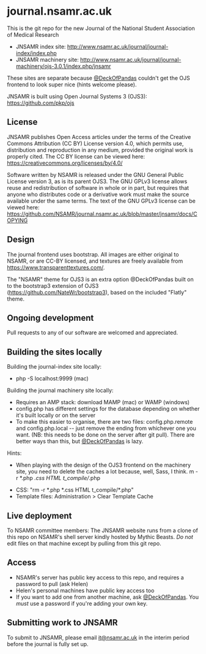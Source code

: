# journal.nsamr.ac.uk
This is the git repo for the new Journal of the National Student Association of Medical Research
* JNSAMR index site: http://www.nsamr.ac.uk/journal/journal-index/index.php
* JNSAMR machinery site: http://www.nsamr.ac.uk/journal/journal-machinery/ojs-3.0.1/index.php/jnsamr

These sites are separate because [@DeckOfPandas](https://github.com/DeckOfPandas) couldn't get the OJS frontend to look super nice (hints welcome please).

JNSAMR is built using Open Journal Systems 3 (OJS3): https://github.com/pkp/ojs

## License
JNSAMR publishes Open Access articles under the terms of the Creative Commons Attribution (CC BY) License version 4.0, which permits use, distribution and reproduction in any medium, provided the original work is properly cited. The CC BY license can be viewed here: https://creativecommons.org/licenses/by/4.0/

Software written by NSAMR is released under the GNU General Public License version 3, as is its parent OJS3. The GNU GPLv3 license allows reuse and redistribution of software in whole or in part, but requires that anyone who distributes code or a derivative work must make the source available under the same terms. The text of the GNU GPLv3 license can be viewed here: https://github.com/NSAMR/journal.nsamr.ac.uk/blob/master/jnsamr/docs/COPYING

## Design
The journal frontend uses bootstrap. All images are either original to NSAMR, or are CC-BY licensed, and textures are freely available from https://www.transparenttextures.com/.

The "NSAMR" theme for OJS3 is an extra option @DeckOfPandas built on to the bootstrap3 extension of OJS3 (https://github.com/NateWr/bootstrap3), based on the included "Flatly" theme.

## Ongoing development
Pull requests to any of our software are welcomed and appreciated.

## Building the sites locally
Building the journal-index site locally:
* php -S localhost:9999 (mac)

Building the journal machinery site locally:
* Requires an AMP stack: download MAMP (mac) or WAMP (windows)
* config.php has different settings for the database depending on whether it's built locally or on the server
* To make this easier to organise, there are two files: config.php.remote and config.php.local -- just remove the ending from whichever one you want. (NB: this needs to be done on the server after git pull). There are better ways than this, but [@DeckOfPandas](https://github.com/DeckOfPandas) is lazy.

Hints:
* When playing with the design of the OJS3 frontend on the machinery site, you need to delete the caches a lot because, well, Sass, I think.
m -r *.php *.css HTML t_compile/*.php
 - CSS: "rm -r \*.php \*.css HTML t_compile/\*.php"
 - Template files: Administration > Clear Template Cache
 
## Live deployment
To NSAMR committee members: The JNSAMR website runs from a clone of this repo on NSAMR's shell server kindly hosted by Mythic Beasts. *Do not* edit files on that machine except by pulling from this git repo.

## Access
* NSAMR's server has public key access to this repo, and requires a password to pull (ask Helen)
* Helen's personal machines have public key access too
* If you want to add one from another machine, ask [@DeckOfPandas](https://github.com/DeckOfPandas). You *must* use a password if you're adding your own key.

## Submitting work to JNSAMR
To submit to JNSAMR, please email it@nsamr.ac.uk in the interim period before the journal is fully set up.
